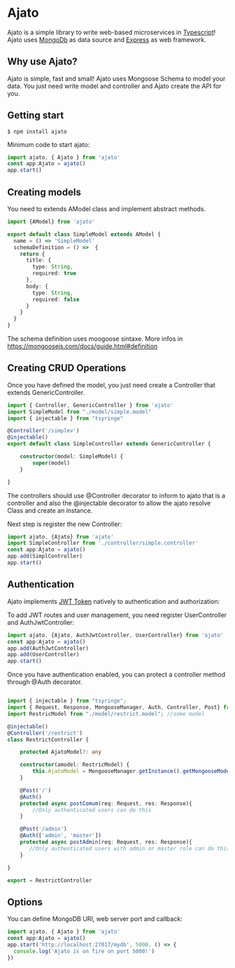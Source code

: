 # Ajato

Ajato is a simple library to write web-based microservices in [Typescript](https://www.typescriptlang.org/)! Ajato uses [MongoDb](https://www.mongodb.com/) as data source and [Express](https://expressjs.com/) as web framework.

## Why use Ajato?

Ajato is simple, fast and small! Ajato uses Mongoose Schema to model your data. You just need write model and controller and Ajato create the API for you.

## Getting start

```console
$ npm install ajato
```

Minimum code to start ajato:

```typescript
import ajato, { Ajato } from 'ajato'
const app:Ajato = ajato()
app.start()
```

## Creating models

You need to extends AModel class and implement abstract methods.

```typescript
import {AModel} from 'ajato'

export default class SimpleModel extends AModel {
  name = () => 'SimpleModel'
  schemaDefinition = () =>  {
    return {
      title: {
        type: String,
        required: true
      },
      body: {
        type: String,
        required: false
      }
    }
  }
}
```

The schema definition uses moogoose sintaxe. More infos in https://mongoosejs.com/docs/guide.html#definition

## Creating CRUD Operations

Once you have defined the model, you just need create a Controller that extends GenericController.

```typescript
import { Controller, GenericController } from 'ajato'
import SimpleModel from "./model/simple.model"
import { injectable } from "tsyringe"

@Controller('/simplev')
@injectable()
export default class SimpleController extends GenericController {

    constructor(model: SimpleModel) {
        super(model)
    }

}
```

The controllers should use @Controller decorator to inform to ajato that is a controller and also the @injectable decorator to allow the ajato resolve Class and create an instance.

Next step is register the new Controller:

```typescript
import ajato, {Ajato} from 'ajato'
import SimpleController from './controller/simple.controller'
const app:Ajato = ajato()
app.add(SimplController)
app.start()
```

## Authentication

Ajato implements [JWT Token](https://jwt.io/) natively to authentication and authorization:

To add JWT routes and user management, you need register UserController and AuthJwtController:

```typescript
import ajato, {Ajato, AuthJwtController, UserController} from 'ajato'
const app:Ajato = ajato()
app.add(AuthJwtController)
app.add(UserController)
app.start()
```

Once you have authentication enabled, you can protect a controller method through @Auth decorator.

```typescript

import { injectable } from "tsyringe";
import { Request, Response, MongooseManager, Auth, Controller, Post} from 'ajato'
import RestricModel from "./model/restrict.model"; //some model

@injectable()
@Controller('/restrict')
class RestrictController {

    protected AjatoModel?: any

    constructor(amodel: RestricModel) {
        this.AjatoModel = MongooseManager.getInstance().getMongooseModel(amodel)
    }

    @Post('/')
    @Auth()
    protected async postComum(req: Request, res: Response){
        //Only authenticated users can do this
    }

    @Post('/admin')
    @Auth(['admin', 'master'])
    protected async postAdmin(req: Request, res: Response){
       //Only authenticated users with admin or master role can do this
    }

}

export = RestrictController

```

## Options

You can define MongoDB URI, web server port and callback:

```typescript
import ajato, { Ajato } from 'ajato'
const app:Ajato = ajato()
app.start('http://localhost:27017/mydb', 5000, () => {
  console.log('Ajato is on fire on port 5000!')
})
```